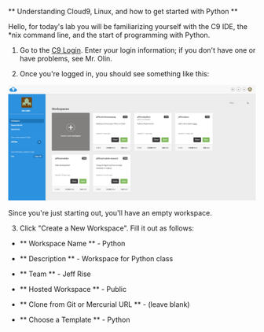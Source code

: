 ** Understanding Cloud9, Linux, and how to get started with Python **

Hello, for today's lab you will be familiarizing yourself with the C9 IDE, the *nix command line, and the start of programming with Python.

1. Go to the [C9 Login](https://c9.io/login).  Enter your login information; if you don't have one or have problems, see Mr. Olin.

2. Once you're logged in, you should see something like this:

![workspaces](https://github.com/olindgallet/jeff-rise-class/blob/master/python/lab1/c9workspaces.png)

Since you're just starting out, you'll have an empty workspace.  

3.  Click "Create a New Workspace".  Fill it out as follows:

- ** Workspace Name ** - Python

- ** Description ** - Workspace for Python class

- ** Team ** - Jeff Rise

- ** Hosted Workspace ** - Public

- ** Clone from Git or Mercurial URL ** - (leave blank)

- ** Choose a Template ** - Python

